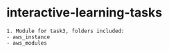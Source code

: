 # interactive-learning-tasks



````````````
1. Module for task3, folders included: 
- aws_instance
- aws_modules

````````````
